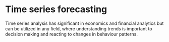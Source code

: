 # Time series forecasting

Time series analysis has significant in economics and financial analytics but can be utilized in any field, where understanding trends is important to decision making and reacting to changes in behaviour patterns.
